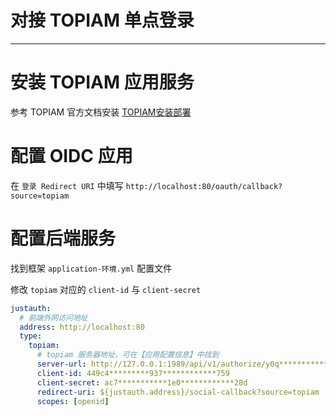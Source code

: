 # 对接 TOPIAM 单点登录
- - -

# 安装 TOPIAM 应用服务

参考 TOPIAM 官方文档安装 [TOPIAM安装部署](https://eiam.topiam.cn/docs/deployment/)

# 配置 OIDC 应用

在 `登录 Redirect URI` 中填写 `http://localhost:80/oauth/callback?source=topiam`

# 配置后端服务

找到框架 `application-环境.yml` 配置文件

修改 `topiam` 对应的 `client-id` 与 `client-secret`

```yaml
justauth:
  # 前端外网访问地址
  address: http://localhost:80
  type:
    topiam:
      # topiam 服务器地址，可在【应用配置信息】中找到
      server-url: http://127.0.0.1:1989/api/v1/authorize/y0q************spq***********8ol
      client-id: 449c4*********937************759
      client-secret: ac7***********1e0************28d
      redirect-uri: ${justauth.address}/social-callback?source=topiam
      scopes: [openid]
```